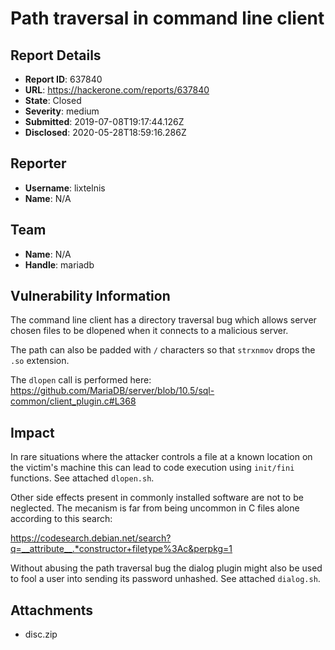 # Path traversal in command line client

## Report Details
- **Report ID**: 637840
- **URL**: https://hackerone.com/reports/637840
- **State**: Closed
- **Severity**: medium
- **Submitted**: 2019-07-08T19:17:44.126Z
- **Disclosed**: 2020-05-28T18:59:16.286Z

## Reporter
- **Username**: lixtelnis
- **Name**: N/A

## Team
- **Name**: N/A
- **Handle**: mariadb

## Vulnerability Information
The command line client has a directory traversal bug which allows server chosen files to be dlopened when it connects to a malicious server.

The path can also be padded with `/` characters so that `strxnmov` drops the `.so` extension.

The `dlopen` call is performed here: <https://github.com/MariaDB/server/blob/10.5/sql-common/client_plugin.c#L368>

## Impact

In rare situations where the attacker controls a file at a known location on the victim's machine this can lead to code execution using `init/fini` functions. See attached `dlopen.sh`.

Other side effects present in commonly installed software are not to be neglected. The mecanism is far from being uncommon in C files alone according to this search:

<https://codesearch.debian.net/search?q=__attribute__.*constructor+filetype%3Ac&perpkg=1>

Without abusing the path traversal bug the dialog plugin might also be used to fool a user into sending its password unhashed. See attached `dialog.sh`.

## Attachments
- disc.zip
